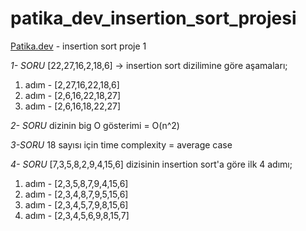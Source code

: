 # patika_dev_insertion_sort_projesi
 [Patika.dev](https://www.patika.dev/tr) - insertion sort proje 1
 
 *1- SORU*
[22,27,16,2,18,6] -> insertion sort dizilimine göre aşamaları;
1. adım - [2,27,16,22,18,6] 
2. adım - [2,6,16,22,18,27] 
3. adım - [2,6,16,18,22,27] 

*2- SORU*
dizinin big O gösterimi = O(n^2)

*3-SORU* 
18 sayısı için time complexity = average case

*4- SORU*
[7,3,5,8,2,9,4,15,6] dizisinin insertion sort'a göre ilk 4 adımı;
1. adım - [2,3,5,8,7,9,4,15,6]
2. adım - [2,3,4,8,7,9,5,15,6]
3. adım - [2,3,4,5,7,9,8,15,6]
4. adım - [2,3,4,5,6,9,8,15,7]
